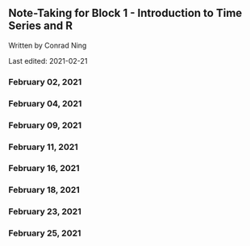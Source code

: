 ## Note-Taking for Block 1 - Introduction to Time Series and R

Written by Conrad Ning 

Last edited: 2021-02-21

### February 02, 2021

### February 04, 2021



### February 09, 2021


### February 11, 2021


### February 16, 2021


### February 18, 2021


### February 23, 2021


### February 25, 2021
